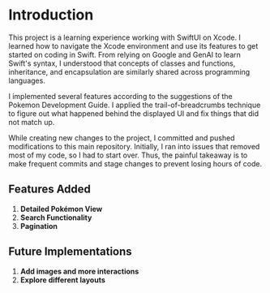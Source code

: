 # Introduction

This project is a learning experience working with SwiftUI on Xcode. I learned how to navigate the Xcode environment and use its features to get started on coding in Swift. From relying on Google and GenAI to learn Swift's syntax, I understood that concepts of classes and functions, inheritance, and encapsulation are similarly shared across programming languages.

I implemented several features according to the suggestions of the Pokemon Development Guide. I applied the trail-of-breadcrumbs technique to figure out what happened behind the displayed UI and fix things that did not match up.

While creating new changes to the project, I committed and pushed modifications to this main repository. Initially, I ran into issues that removed most of my code, so I had to start over. Thus, the painful takeaway is to make frequent commits and stage changes to prevent losing hours of code.

## Features Added

1. **Detailed Pokémon View**
2. **Search Functionality**
3. **Pagination**

## Future Implementations

1. **Add images and more interactions**
2. **Explore different layouts**
